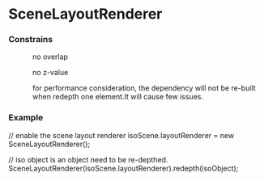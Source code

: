 <h1>SceneLayoutRenderer</h1>

<h3>Constrains</h3>
<ul>
  <ol>no overlap</ol>
  <ol>no z-value</ol>
  <ol>for performance consideration, the dependency will not be re-built when redepth one element.It will cause few issues.</ol>
</ul>

<h3>Example</h3>
// enable the scene layout renderer
isoScene.layoutRenderer = new SceneLayoutRenderer();

// iso object is an object need to be re-depthed.
SceneLayoutRenderer(isoScene.layoutRenderer).redepth(isoObject);